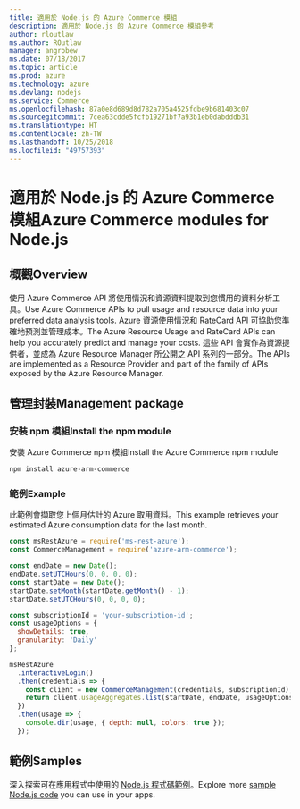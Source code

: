 ```yaml
---
title: 適用於 Node.js 的 Azure Commerce 模組
description: 適用於 Node.js 的 Azure Commerce 模組參考
author: rloutlaw
ms.author: ROutlaw
manager: angrobew
ms.date: 07/18/2017
ms.topic: article
ms.prod: azure
ms.technology: azure
ms.devlang: nodejs
ms.service: Commerce
ms.openlocfilehash: 87a0e8d689d8d782a705a4525fdbe9b681403c07
ms.sourcegitcommit: 7cea63cdde5fcfb19271bf7a93b1eb0dabdddb31
ms.translationtype: HT
ms.contentlocale: zh-TW
ms.lasthandoff: 10/25/2018
ms.locfileid: "49757393"
---
```

# <a name="azure-commerce-modules-for-nodejs"></a><span data-ttu-id="90000-103">適用於 Node.js 的 Azure Commerce 模組</span><span class="sxs-lookup"><span data-stu-id="90000-103">Azure Commerce modules for Node.js</span></span>

## <a name="overview"></a><span data-ttu-id="90000-104">概觀</span><span class="sxs-lookup"><span data-stu-id="90000-104">Overview</span></span>

<span data-ttu-id="90000-105">使用 Azure Commerce API 將使用情況和資源資料提取到您慣用的資料分析工具。</span><span class="sxs-lookup"><span data-stu-id="90000-105">Use Azure Commerce APIs to pull usage and resource data into your preferred data analysis tools.</span></span> <span data-ttu-id="90000-106">Azure 資源使用情況和 RateCard API 可協助您準確地預測並管理成本。</span><span class="sxs-lookup"><span data-stu-id="90000-106">The Azure Resource Usage and RateCard APIs can help you accurately predict and manage your costs.</span></span> <span data-ttu-id="90000-107">這些 API 會實作為資源提供者，並成為 Azure Resource Manager 所公開之 API 系列的一部分。</span><span class="sxs-lookup"><span data-stu-id="90000-107">The APIs are implemented as a Resource Provider and part of the family of APIs exposed by the Azure Resource Manager.</span></span>

## <a name="management-package"></a><span data-ttu-id="90000-108">管理封裝</span><span class="sxs-lookup"><span data-stu-id="90000-108">Management package</span></span>

### <a name="install-the-npm-module"></a><span data-ttu-id="90000-109">安裝 npm 模組</span><span class="sxs-lookup"><span data-stu-id="90000-109">Install the npm module</span></span>

<span data-ttu-id="90000-110">安裝 Azure Commerce npm 模組</span><span class="sxs-lookup"><span data-stu-id="90000-110">Install the Azure Commerce npm module</span></span>

```bash
npm install azure-arm-commerce
```

### <a name="example"></a><span data-ttu-id="90000-111">範例</span><span class="sxs-lookup"><span data-stu-id="90000-111">Example</span></span>

<span data-ttu-id="90000-112">此範例會擷取您上個月估計的 Azure 取用資料。</span><span class="sxs-lookup"><span data-stu-id="90000-112">This example retrieves your estimated Azure consumption data for the last month.</span></span>

```javascript
const msRestAzure = require('ms-rest-azure');
const CommerceManagement = require('azure-arm-commerce');

const endDate = new Date();
endDate.setUTCHours(0, 0, 0, 0);
const startDate = new Date();
startDate.setMonth(startDate.getMonth() - 1);
startDate.setUTCHours(0, 0, 0, 0);

const subscriptionId = 'your-subscription-id';
const usageOptions = {
  showDetails: true,
  granularity: 'Daily'
};

msRestAzure
  .interactiveLogin()
  .then(credentials => {
    const client = new CommerceManagement(credentials, subscriptionId);
    return client.usageAggregates.list(startDate, endDate, usageOptions);
  })
  .then(usage => {
    console.dir(usage, { depth: null, colors: true });
  });
```

## <a name="samples"></a><span data-ttu-id="90000-113">範例</span><span class="sxs-lookup"><span data-stu-id="90000-113">Samples</span></span>

<span data-ttu-id="90000-114">深入探索可在應用程式中使用的 [Node.js 程式碼範例](https://azure.microsoft.com/resources/samples/?platform=nodejs)。</span><span class="sxs-lookup"><span data-stu-id="90000-114">Explore more [sample Node.js code](https://azure.microsoft.com/resources/samples/?platform=nodejs) you can use in your apps.</span></span>
